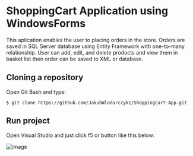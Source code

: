 
ShoppingCart Application using WindowsForms
==============================

This aplication enables the user to placing orders in the store. Orders are saved in SQL Server database using Entity Framework with one-to-many relationship.
User can add, edit, and delete products and view them in basket list then order can be saved to XML or database.

## Cloning a repository

Open Git Bash and type:

```
$ git clone https://github.com/JakubWlodarczyk1/ShoppingCart-App.git
```


## Run project

Open Visual Studio and just click f5 or button like this below:

![image](https://user-images.githubusercontent.com/60402277/174188277-48998f93-8a6c-4078-bffd-9edd47c1b124.png)



